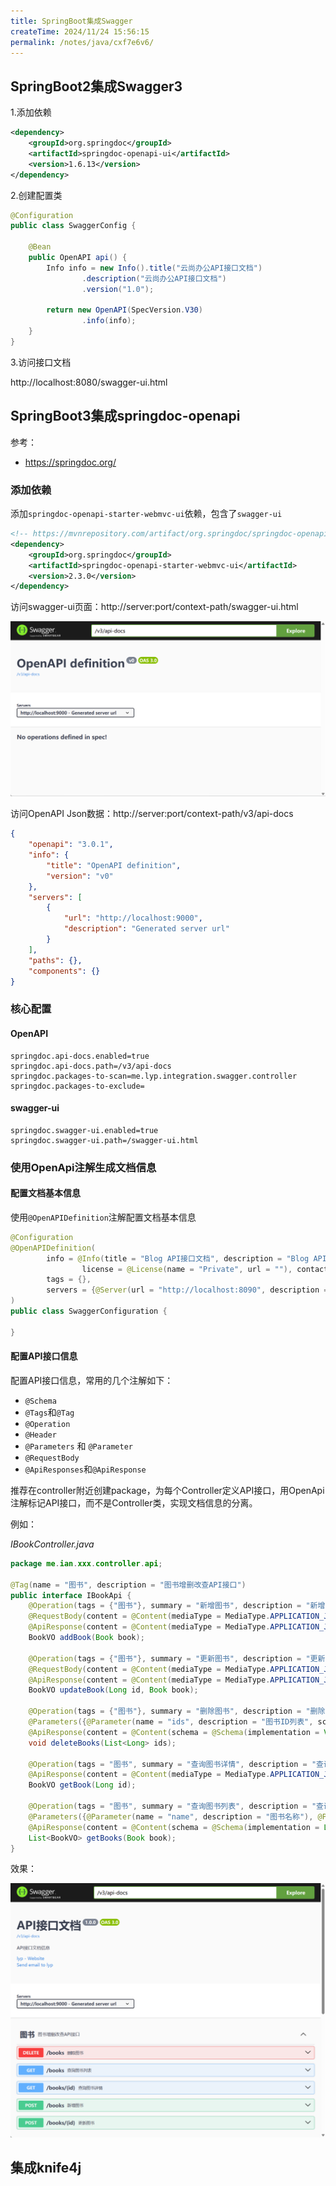 ```yaml
---
title: SpringBoot集成Swagger
createTime: 2024/11/24 15:56:15
permalink: /notes/java/cxf7e6v6/
---
```

## SpringBoot2集成Swagger3

1.添加依赖

```xml
<dependency>
    <groupId>org.springdoc</groupId>
    <artifactId>springdoc-openapi-ui</artifactId>
    <version>1.6.13</version>
</dependency>
```

2.创建配置类

```java
@Configuration
public class SwaggerConfig {

    @Bean
    public OpenAPI api() {
        Info info = new Info().title("云尚办公API接口文档")
                .description("云尚办公API接口文档")
                .version("1.0");

        return new OpenAPI(SpecVersion.V30)
                .info(info);
    }
}
```

3.访问接口文档

http://localhost:8080/swagger-ui.html

## SpringBoot3集成springdoc-openapi

参考：

- https://springdoc.org/

### 添加依赖

添加`springdoc-openapi-starter-webmvc-ui`依赖，包含了`swagger-ui`

```xml
<!-- https://mvnrepository.com/artifact/org.springdoc/springdoc-openapi-starter-webmvc-ui -->
<dependency>
    <groupId>org.springdoc</groupId>
    <artifactId>springdoc-openapi-starter-webmvc-ui</artifactId>
    <version>2.3.0</version>
</dependency>
```

访问swagger-ui页面：http://server:port/context-path/swagger-ui.html

![](./../_/20240306165733.png)

访问OpenAPI Json数据：http://server:port/context-path/v3/api-docs

```json
{
    "openapi": "3.0.1",
    "info": {
        "title": "OpenAPI definition",
        "version": "v0"
    },
    "servers": [
        {
            "url": "http://localhost:9000",
            "description": "Generated server url"
        }
    ],
    "paths": {},
    "components": {}
}
```

### 核心配置

#### OpenAPI

```properties
springdoc.api-docs.enabled=true
springdoc.api-docs.path=/v3/api-docs
springdoc.packages-to-scan=me.lyp.integration.swagger.controller
springdoc.packages-to-exclude=
```

#### swagger-ui 

```properties
springdoc.swagger-ui.enabled=true
springdoc.swagger-ui.path=/swagger-ui.html
```

### 使用OpenApi注解生成文档信息

#### 配置文档基本信息

使用`@OpenAPIDefinition`注解配置文档基本信息

```java
@Configuration
@OpenAPIDefinition(
        info = @Info(title = "Blog API接口文档", description = "Blog API接口文档",
                license = @License(name = "Private", url = ""), contact = @Contact, version = "1.0"),
        tags = {},
        servers = {@Server(url = "http://localhost:8090", description = "开发环境服务器")}
)
public class SwaggerConfiguration {

}
```

#### 配置API接口信息

配置API接口信息，常用的几个注解如下：

- `@Schema`
- `@Tags`和`@Tag`
- `@Operation`
- `@Header`
- `@Parameters` 和 `@Parameter`
- `@RequestBody`
- `@ApiResponses`和`@ApiResponse`

推荐在controller附近创建package，为每个Controller定义API接口，用OpenApi注解标记API接口，而不是Controller类，实现文档信息的分离。

例如：

*IBookController.java*

```java
package me.ian.xxx.controller.api;

@Tag(name = "图书", description = "图书增删改查API接口")
public interface IBookApi {
    @Operation(tags = {"图书"}, summary = "新增图书", description = "新增图书接口")
    @RequestBody(content = @Content(mediaType = MediaType.APPLICATION_JSON_VALUE, schema = @Schema(implementation = Book.class)), description = "新增图书请求体")
    @ApiResponse(content = @Content(mediaType = MediaType.APPLICATION_JSON_VALUE, schema = @Schema(implementation = BookVO.class)), description = "新增图书响应体")
    BookVO addBook(Book book);

    @Operation(tags = {"图书"}, summary = "更新图书", description = "更新图书API接口")
    @RequestBody(content = @Content(mediaType = MediaType.APPLICATION_JSON_VALUE, schema = @Schema(implementation = Book.class)), description = "更新图书请求体")
    @ApiResponse(content = @Content(mediaType = MediaType.APPLICATION_JSON_VALUE, schema = @Schema(implementation = BookVO.class)), description = "更新图书响应体")
    BookVO updateBook(Long id, Book book);

    @Operation(tags = {"图书"}, summary = "删除图书", description = "删除图书API接口")
    @Parameters({@Parameter(name = "ids", description = "图书ID列表", schema = @Schema(implementation = List.class), required = true)})
    @ApiResponse(content = @Content(schema = @Schema(implementation = Void.class)))
    void deleteBooks(List<Long> ids);

    @Operation(tags = "图书", summary = "查询图书详情", description = "查询图书详情接口")
    @ApiResponse(content = @Content(mediaType = MediaType.APPLICATION_JSON_VALUE, schema = @Schema(implementation = BookVO.class)))
    BookVO getBook(Long id);

    @Operation(tags = "图书", summary = "查询图书列表", description = "查询图书列表接口")
    @Parameters({@Parameter(name = "name", description = "图书名称"), @Parameter(name = "price", description = "图书价格")})
    @ApiResponse(content = @Content(schema = @Schema(implementation = List.class)), description = "返回图书列表")
    List<BookVO> getBooks(Book book);
}
```

效果：

![](./../_/20240307112621.png)

## 集成knife4j


